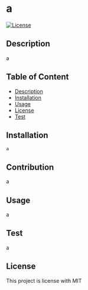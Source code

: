 # a 

[![License](https://img.shields.io/badge/License-MIT-blue.svg)](https://opensource.org/licenses/MIT)

## Description
a

## Table of Content
- [Description](#description)
- [Installation](#installation)
- [Usage](#usage)
- [License](#license)
- [Test](#test)
    
## Installation
~~~
a
~~~

## Contribution
a
    
## Usage
a
    
## Test
a

## License
This project is license with MIT